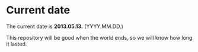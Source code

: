 # Current date

The current date is **2013.05.13.** (YYYY.MM.DD.)

This repository will be good when the world ends, so we will know how long it lasted.